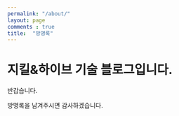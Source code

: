 ```yaml
---
permalink: "/about/"
layout: page
comments : true
title:  "방명록"
---
```



지킬&하이브 기술 블로그입니다.
=====================


반갑습니다. 

방명록을 남겨주시면 감사하겠습니다.
